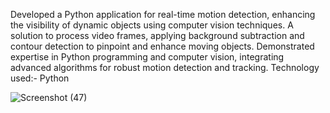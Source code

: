 Developed a Python application for real-time motion detection, enhancing the visibility of dynamic objects using computer vision techniques.
A solution to process video frames, applying background subtraction and contour detection to pinpoint and enhance moving objects.
Demonstrated expertise in Python programming and computer vision, integrating advanced algorithms for robust motion detection and tracking.
Technology used:- Python

![Screenshot (47)](https://github.com/user-attachments/assets/043fcdff-3cc5-47ed-ae01-5048a4260605)
